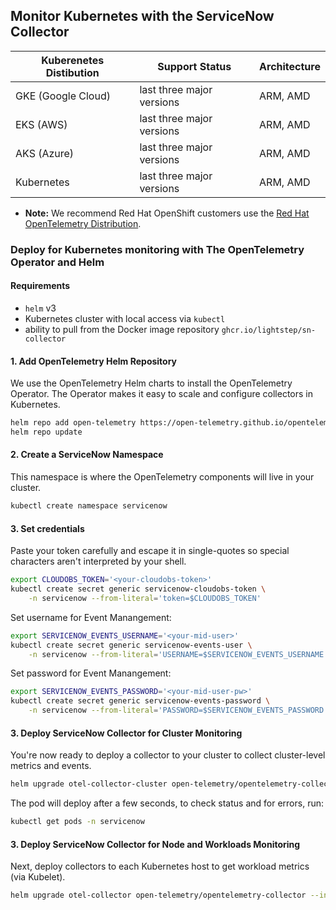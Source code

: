 ## Monitor Kubernetes with the ServiceNow Collector

| Kuberenetes Distibution                        | Support Status            | Architecture |
| ---------------------------------------------- | ------------------------- | ------------ |
| GKE (Google Cloud)                             | last three major versions | ARM, AMD     |
| EKS (AWS)                                      | last three major versions | ARM, AMD     |
| AKS (Azure)                                    | last three major versions | ARM, AMD     |
| Kubernetes                                     | last three major versions | ARM, AMD     |

* **Note:** We recommend Red Hat OpenShift customers use the [Red Hat OpenTelemetry Distribution](https://docs.openshift.com/container-platform/4.12/otel/otel-using.html).

### Deploy for Kubernetes monitoring with The OpenTelemetry Operator and Helm

#### Requirements

* `helm` v3
* Kubernetes cluster with local access via `kubectl`
* ability to pull from the Docker image repository `ghcr.io/lightstep/sn-collector`

#### 1. Add OpenTelemetry Helm Repository

We use the OpenTelemetry Helm charts to install the OpenTelemetry Operator. The Operator makes it easy to scale and configure collectors in Kubernetes.

```sh
helm repo add open-telemetry https://open-telemetry.github.io/opentelemetry-helm-charts
helm repo update
```

#### 2. Create a ServiceNow Namespace

This namespace is where the OpenTelemetry components will live in your cluster.

```sh
kubectl create namespace servicenow
```

#### 3. Set credentials

Paste your token carefully and escape it in single-quotes so special characters aren't interpreted by your shell.

```sh
export CLOUDOBS_TOKEN='<your-cloudobs-token>'
kubectl create secret generic servicenow-cloudobs-token \
    -n servicenow --from-literal='token=$CLOUDOBS_TOKEN'
```

Set username for Event Manangement:
```sh
export SERVICENOW_EVENTS_USERNAME='<your-mid-user>'
kubectl create secret generic servicenow-events-user \
    -n servicenow --from-literal='USERNAME=$SERVICENOW_EVENTS_USERNAME'
```

Set password for Event Manangement:
```sh
export SERVICENOW_EVENTS_PASSWORD='<your-mid-user-pw>'
kubectl create secret generic servicenow-events-password \
    -n servicenow --from-literal='PASSWORD=$SERVICENOW_EVENTS_PASSWORD'
```

#### 3. Deploy ServiceNow Collector for Cluster Monitoring

You're now ready to deploy a collector to your cluster to collect cluster-level metrics and events.

```sh
helm upgrade otel-collector-cluster open-telemetry/opentelemetry-collector --install --namespace servicenow --values https://raw.githubusercontent.com/lightstep/sn-collector/main/collector/config-k8s/values-cluster.yaml
```

The pod will deploy after a few seconds, to check status and for errors, run:

```sh
kubectl get pods -n servicenow
```

#### 3. Deploy ServiceNow Collector for Node and Workloads Monitoring

Next, deploy collectors to each Kubernetes host to get workload metrics (via Kubelet).

```sh
helm upgrade otel-collector open-telemetry/opentelemetry-collector --install --namespace servicenow --values https://raw.githubusercontent.com/lightstep/sn-collector/main/collector/config-k8s/values-node.yaml
```
